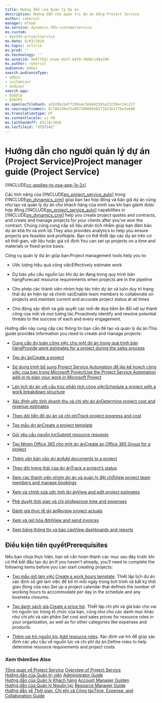 ```yaml
---
title: Hướng dẫn của Quản lý Dự án
description: Hướng dẫn cho quản trị dự án bằng Project Service
author: ruhercul
manager: kfend
ms.service: dynamics-365-customerservice
ms.custom:
- dyn365-projectservice
ms.date: 8/03/2018
ms.topic: article
ms.prod: ''
ms.technology: ''
ms.assetid: 0e8ffb5c-b1ee-4b37-b4f0-3888c1d4e199
ms.author: ruhercul
audience: Admin
search.audienceType:
- admin
- customizer
- enduser
search.app:
- D365CE
- D365PS
ms.openlocfilehash: a3d28bcbdf7209a4c5b6042591e23220ec24c21f
ms.sourcegitcommit: 8c786230ef2a497280885b827162561776e2eb00
ms.translationtype: HT
ms.contentlocale: vi-VN
ms.lasthandoff: 03/24/2020
ms.locfileid: "3757141"
---
```

# <a name="project-manager-guide-project-service"></a><span data-ttu-id="86530-103">Hướng dẫn cho người quản lý dự án (Project Service)</span><span class="sxs-lookup"><span data-stu-id="86530-103">Project manager guide (Project Service)</span></span>

[!INCLUDE[cc-applies-to-psa-app-1x-2x](../includes/cc-applies-to-psa-app-1x-2x.md)]

<span data-ttu-id="86530-104">Các tính năng của [!INCLUDE[pn_project_service_auto](../includes/pn-project-service-auto.md)] trong [!INCLUDE[pn_dynamics_crm](../includes/pn-dynamics-crm.md)] giúp bạn tạo hợp đồng và báo giá dự án cũng như tạo và quản lý dự án cho khách hàng của mình sau khi bạn giành được hợp đồng.</span><span class="sxs-lookup"><span data-stu-id="86530-104">[!INCLUDE[pn_project_service_auto](../includes/pn-project-service-auto.md)] capabilities in [!INCLUDE[pn_dynamics_crm](../includes/pn-dynamics-crm.md)] help you create project quotes and contracts, and create and manage projects for your clients after you’ve won the contract.</span></span> <span data-ttu-id="86530-105">Chúng cũng cung cấp số liệu phân tích nhằm giúp bạn đảm bảo dự án khả thi và sinh lợi.</span><span class="sxs-lookup"><span data-stu-id="86530-105">They also provides analytics to help you ensure projects are feasible and profitable.</span></span> <span data-ttu-id="86530-106">Bạn có thể thiết lập các dự án trên cơ sở thời gian, vật liệu hoặc giá cố định.</span><span class="sxs-lookup"><span data-stu-id="86530-106">You can set up projects on a time and materials or fixed-price basis.</span></span>  
  
 <span data-ttu-id="86530-107">Công cụ quản lý dự án giúp bạn:</span><span class="sxs-lookup"><span data-stu-id="86530-107">Project management tools help you to:</span></span>  
  
-   <span data-ttu-id="86530-108">Ước lượng hiệu quả công việc</span><span class="sxs-lookup"><span data-stu-id="86530-108">Effectively estimate work</span></span>  
  
-   <span data-ttu-id="86530-109">Dự báo yêu cầu nguồn lực khi dự án đang trong quy trình bán hàng</span><span class="sxs-lookup"><span data-stu-id="86530-109">Forecast resource requirements when projects are in the pipeline</span></span>  
  
-   <span data-ttu-id="86530-110">Cho phép các thành viên nhóm hợp tác trên dự án và luôn duy trì trạng thái dự án hiện tại và chính xác</span><span class="sxs-lookup"><span data-stu-id="86530-110">Enable team members to collaborate on projects and maintain current and accurate project status at all times</span></span>  
  
-   <span data-ttu-id="86530-111">Chủ động xác định và giải quyết các mối đe dọa tiềm ẩn đối với sự thành công của mỗi và mọi tương tác.</span><span class="sxs-lookup"><span data-stu-id="86530-111">Proactively identify and resolve potential threats to the success of each and every engagement.</span></span>  
  
<span data-ttu-id="86530-112">Hướng dẫn này cung cấp các thông tin bạn cần để tạo và quản lý dự án:</span><span class="sxs-lookup"><span data-stu-id="86530-112">This guide provides information you need to create and manage projects:</span></span>  
  
-   [<span data-ttu-id="86530-113">Cung cấp dự toán công việc cho một dự án trong quá trình bán hàng</span><span class="sxs-lookup"><span data-stu-id="86530-113">Provide work estimates for a project during the sales process</span></span>](../project-service/provide-estimates-project-during-sales-process.md)  
  
-   [<span data-ttu-id="86530-114">Tạo dự án</span><span class="sxs-lookup"><span data-stu-id="86530-114">Create a project</span></span>](../project-service/create-project.md)  
  
-   [<span data-ttu-id="86530-115">Sử dụng trình bổ sung Project Service Automation để lập kế hoạch công việc của bạn trong Microsoft Project</span><span class="sxs-lookup"><span data-stu-id="86530-115">Use the Project Service Automation add-in to plan your work in Microsoft Project</span></span>](../project-service/add-plan-work-microsoft-project.md)  
  
-   [<span data-ttu-id="86530-116">Lên lịch dự án với cấu trúc phân tích công việc</span><span class="sxs-lookup"><span data-stu-id="86530-116">Schedule a project with a work breakdown structure</span></span>](../project-service/schedule-project-work-breakdown-structure.md)  
  
-   [<span data-ttu-id="86530-117">Xác định ước tính doanh thu và chi phí dự án</span><span class="sxs-lookup"><span data-stu-id="86530-117">Determine project cost and revenue estimates</span></span>](../project-service/determine-project-cost-revenue-estimates.md)  
  
-   [<span data-ttu-id="86530-118">Theo dõi tiến độ dự án và chi phí</span><span class="sxs-lookup"><span data-stu-id="86530-118">Track project progress and cost</span></span>](../project-service/track-project-progress-cost.md)  
  
-   [<span data-ttu-id="86530-119">Tạo mẫu dự án</span><span class="sxs-lookup"><span data-stu-id="86530-119">Create a project template</span></span>](../project-service/create-project-template.md)  
  
-   [<span data-ttu-id="86530-120">Gửi yêu cầu nguồn lực</span><span class="sxs-lookup"><span data-stu-id="86530-120">Submit resource requests</span></span>](../project-service/submit-resource-requests.md)  
  
-   [<span data-ttu-id="86530-121">Tạo Nhóm Office 365 cho một dự án</span><span class="sxs-lookup"><span data-stu-id="86530-121">Create an Office 365 Group for a project</span></span>](../project-service/create-office-365-group-project.md)  
  
-   [<span data-ttu-id="86530-122">Thêm văn bản vào dự án</span><span class="sxs-lookup"><span data-stu-id="86530-122">Add documents to a project</span></span>](../project-service/add-documents-project.md)  
  
-   [<span data-ttu-id="86530-123">Theo dõi trạng thái của dự án</span><span class="sxs-lookup"><span data-stu-id="86530-123">Track a project’s status</span></span>](../project-service/track-project-status.md)  
  
-   [<span data-ttu-id="86530-124">Xem các thành viên nhóm dự án và quản lý đặt chỗ</span><span class="sxs-lookup"><span data-stu-id="86530-124">View project team members and manage bookings</span></span>](../project-service/view-project-team-members-manage-bookings.md)  
  
-   [<span data-ttu-id="86530-125">Xem và chỉnh sửa ước tính dự án</span><span class="sxs-lookup"><span data-stu-id="86530-125">View and edit project estimates</span></span>](../project-service/view-edit-project-estimates.md)  
  
-   [<span data-ttu-id="86530-126">Phê duyệt thời gian và chi phí</span><span class="sxs-lookup"><span data-stu-id="86530-126">Approve time and expenses</span></span>](../project-service/approve-time-expenses.md)  
  
-   [<span data-ttu-id="86530-127">Đánh giá thực tế dự án</span><span class="sxs-lookup"><span data-stu-id="86530-127">Review project actuals</span></span>](../project-service/review-project-actuals.md)  
  
-   [<span data-ttu-id="86530-128">Xem và gửi hóa đơn</span><span class="sxs-lookup"><span data-stu-id="86530-128">View and send invoices</span></span>](../project-service/view-send-invoices.md)  
  
-   [<span data-ttu-id="86530-129">Xem bảng thông tin và báo cáo</span><span class="sxs-lookup"><span data-stu-id="86530-129">View dashboards and reports</span></span>](../project-service/view-dashboards-reports.md)  
  
## <a name="prerequisites"></a><span data-ttu-id="86530-130">Điều kiện tiên quyết</span><span class="sxs-lookup"><span data-stu-id="86530-130">Prerequisites</span></span>  
 <span data-ttu-id="86530-131">Nếu bạn chưa thực hiện, bạn sẽ cần hoàn thành các mục sau đây trước khi có thể bắt đầu tạo dự án:</span><span class="sxs-lookup"><span data-stu-id="86530-131">If you haven't already, you’ll need to complete the following items before you can start creating projects:</span></span>  
  
-   <span data-ttu-id="86530-132">[Tạo mẫu giờ làm việc](../project-service/create-work-hours-template.md).</span><span class="sxs-lookup"><span data-stu-id="86530-132">[Create a work hours template](../project-service/create-work-hours-template.md).</span></span> <span data-ttu-id="86530-133">Thiết lập lịch dự án xác định số giờ làm việc để bố trí mỗi ngày trong lịch trình và bất kỳ thời gian đóng cửa nào.</span><span class="sxs-lookup"><span data-stu-id="86530-133">Set up a project calendar that defines the number of working hours to accommodate per day in the schedule and any business closures.</span></span>  
  
-   <span data-ttu-id="86530-134">[Tạo danh sách giá](../project-service/create-price-list.md).</span><span class="sxs-lookup"><span data-stu-id="86530-134">[Create a price list](../project-service/create-price-list.md).</span></span> <span data-ttu-id="86530-135">Thiết lập chi phí và giá bán cho vai trò nguồn lực trong tổ chức của bạn, cũng như cho các danh mục khác như chi phí và sản phẩm.</span><span class="sxs-lookup"><span data-stu-id="86530-135">Set cost and sales prices for resource roles in your organization, as well as for other categories like expenses and products.</span></span>  
  
-   <span data-ttu-id="86530-136">[Thêm vai trò nguồn lực](../project-service/add-resource-roles.md).</span><span class="sxs-lookup"><span data-stu-id="86530-136">[Add resource roles](../project-service/add-resource-roles.md).</span></span> <span data-ttu-id="86530-137">Xác định vai trò để giúp xác định các yêu cầu về nguồn lực và chi phí dự án.</span><span class="sxs-lookup"><span data-stu-id="86530-137">Define roles to help determine resource requirements and project costs.</span></span>  
  
### <a name="see-also"></a><span data-ttu-id="86530-138">Xem thêm</span><span class="sxs-lookup"><span data-stu-id="86530-138">See Also</span></span>  
 <span data-ttu-id="86530-139">[Tổng quan về Project Service](../project-service/overview.md) </span><span class="sxs-lookup"><span data-stu-id="86530-139">[Overview of Project Service](../project-service/overview.md) </span></span>  
 <span data-ttu-id="86530-140">[Hướng dẫn của Quản trị viên](../project-service/admin-guide.md) </span><span class="sxs-lookup"><span data-stu-id="86530-140">[Administrator Guide](../project-service/admin-guide.md) </span></span>  
 <span data-ttu-id="86530-141">[Hướng dẫn của Quản lý Khách hàng](../project-service/account-manager-guide.md) </span><span class="sxs-lookup"><span data-stu-id="86530-141">[Account Manager Guiden](../project-service/account-manager-guide.md) </span></span>  
 <span data-ttu-id="86530-142">[Hướng dẫn của Quản lý Nguồn lực](../project-service/resource-manager-guide.md) </span><span class="sxs-lookup"><span data-stu-id="86530-142">[Resource Manager Guide](../project-service/resource-manager-guide.md) </span></span>  
 [<span data-ttu-id="86530-143">Hướng dẫn về Thời gian, Chi phí và Cộng tác</span><span class="sxs-lookup"><span data-stu-id="86530-143">Time, Expense, and Collaboration Guide</span></span>](../project-service/time-expense-collaboration-guide.md)

